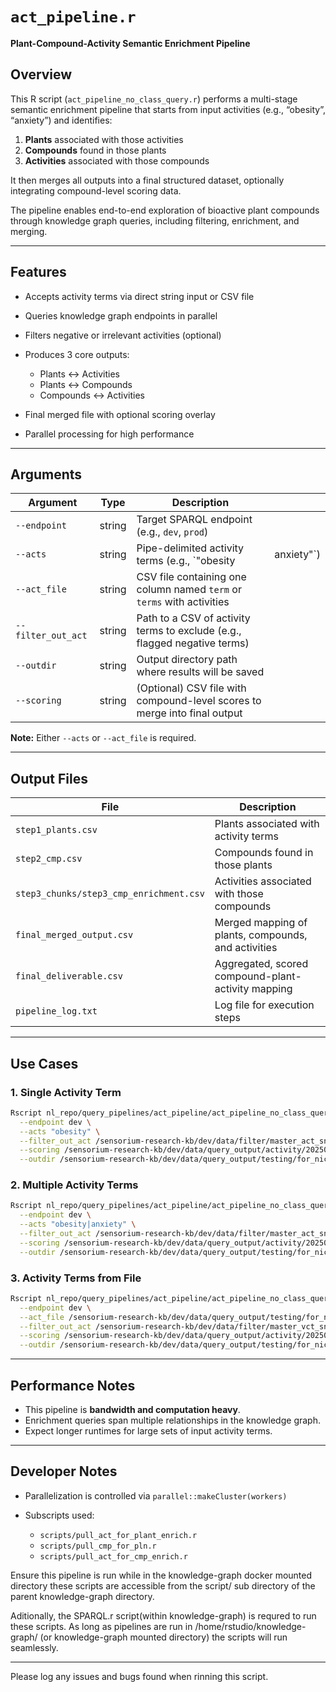 # `act_pipeline.r`

**Plant-Compound-Activity Semantic Enrichment Pipeline**

## Overview

This R script (`act_pipeline_no_class_query.r`) performs a multi-stage semantic enrichment pipeline that starts from input activities (e.g., “obesity”, “anxiety”) and identifies:

1. **Plants** associated with those activities
2. **Compounds** found in those plants
3. **Activities** associated with those compounds

It then merges all outputs into a final structured dataset, optionally integrating compound-level scoring data.

The pipeline enables end-to-end exploration of bioactive plant compounds through knowledge graph queries, including filtering, enrichment, and merging.

---

## Features

* Accepts activity terms via direct string input or CSV file
* Queries knowledge graph endpoints in parallel
* Filters negative or irrelevant activities (optional)
* Produces 3 core outputs:

  * Plants ↔ Activities
  * Plants ↔ Compounds
  * Compounds ↔ Activities
* Final merged file with optional scoring overlay
* Parallel processing for high performance

---

## Arguments

| Argument           | Type   | Description                                                               |             |
| ------------------ | ------ | ------------------------------------------------------------------------- | ----------- |
| `--endpoint`       | string | Target SPARQL endpoint (e.g., `dev`, `prod`)                              |             |
| `--acts`           | string | Pipe-delimited activity terms (e.g., \`"obesity                           | anxiety"\`) |
| `--act_file`       | string | CSV file containing one column named `term` or `terms` with activities    |             |
| `--filter_out_act` | string | Path to a CSV of activity terms to exclude (e.g., flagged negative terms) |             |
| `--outdir`         | string | Output directory path where results will be saved                         |             |
| `--scoring`        | string | (Optional) CSV file with compound-level scores to merge into final output |             |

**Note:** Either `--acts` or `--act_file` is required.

---

## Output Files

| File                                    | Description                                         |
| --------------------------------------- | --------------------------------------------------- |
| `step1_plants.csv`                      | Plants associated with activity terms               |
| `step2_cmp.csv`                         | Compounds found in those plants                     |
| `step3_chunks/step3_cmp_enrichment.csv` | Activities associated with those compounds          |
| `final_merged_output.csv`               | Merged mapping of plants, compounds, and activities |
| `final_deliverable.csv`                 | Aggregated, scored compound-plant-activity mapping  |
| `pipeline_log.txt`                      | Log file for execution steps                        |

---

## Use Cases

### 1. **Single Activity Term**

```bash
Rscript nl_repo/query_pipelines/act_pipeline/act_pipeline_no_class_query.r \
  --endpoint dev \
  --acts "obesity" \
  --filter_out_act /sensorium-research-kb/dev/data/filter/master_act_snomed_mapping_flag_negative_properties.csv \
  --scoring /sensorium-research-kb/dev/data/query_output/activity/20250603_master_cmp_w_np.csv \
  --outdir /sensorium-research-kb/dev/data/query_output/testing/for_nick/20250605_act_pipeline_single_string_test
```

### 2. **Multiple Activity Terms**

```bash
Rscript nl_repo/query_pipelines/act_pipeline/act_pipeline_no_class_query.r \
  --endpoint dev \
  --acts "obesity|anxiety" \
  --filter_out_act /sensorium-research-kb/dev/data/filter/master_act_snomed_mapping_flag_negative_properties.csv \
  --scoring /sensorium-research-kb/dev/data/query_output/activity/20250603_master_cmp_w_np.csv \
  --outdir /sensorium-research-kb/dev/data/query_output/testing/for_nick/20250605_act_pipeline_multi_string_test
```

### 3. **Activity Terms from File**

```bash
Rscript nl_repo/query_pipelines/act_pipeline/act_pipeline_no_class_query.r \
  --endpoint dev \
  --act_file /sensorium-research-kb/dev/data/query_output/testing/for_nick/act_files/20250605_act_file.csv \
  --filter_out_act /sensorium-research-kb/dev/data/filter/master_vct_snomed_mapping_flag_negative_properties.csv \
  --scoring /sensorium-research-kb/dev/data/query_output/activity/20250603_master_cmp_w_np.csv \
  --outdir /sensorium-research-kb/dev/data/query_output/testing/for_nick/20250605_act_pipeline_act_file_test1
```

---

## Performance Notes

* This pipeline is **bandwidth and computation heavy**.
* Enrichment queries span multiple relationships in the knowledge graph.
* Expect longer runtimes for large sets of input activity terms.

---

## Developer Notes

* Parallelization is controlled via `parallel::makeCluster(workers)`
* Subscripts used:

  * `scripts/pull_act_for_plant_enrich.r`
  * `scripts/pull_cmp_for_pln.r`
  * `scripts/pull_act_for_cmp_enrich.r`

Ensure this pipeline is run while in the knowledge-graph docker mounted directory these scripts are accessible from the script/ sub directory of the parent knowledge-graph directory.

Aditionally, the SPARQL.r script(within knowledge-graph) is requred to run these scripts. As long as pipelines are run in /home/rstudio/knowledge-graph/ (or knowledge-graph mounted directory) the scripts will run seamlessly.

---

Please log any issues and bugs found when rinning this script.